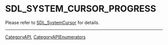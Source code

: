 # SDL_SYSTEM_CURSOR_PROGRESS

Please refer to [SDL_SystemCursor](SDL_SystemCursor) for details.

----
[CategoryAPI](CategoryAPI), [CategoryAPIEnumerators](CategoryAPIEnumerators)

